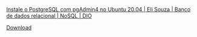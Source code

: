 [Instale o PostgreSQL com pgAdmin4 no Ubuntu 20.04 \| Eli Souza \| Banco de dados relacional \| NoSQL \| DIO](https://www.dio.me/articles/instale-o-postgresql-com-pgadmin4-no-ubuntu-2004)

[Download](https://www.pgadmin.org/download/pgadmin-4-apt/)

